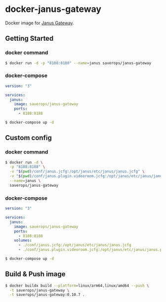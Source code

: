 # docker-janus-gateway

Docker image for [Janus Gateway](https://github.com/meetecho/janus-gateway).

## Getting Started

### docker command

```bash
$ docker run -d -p "8188:8188" --name=janus saverops/janus-gateway
```

### docker-compose

```yaml
version: "3"

services:
  janus:
    image: saverops/janus-gateway
    ports:
      - 8188:8188
```

```bash
$ docker-compose up -d
```

## Custom config

### docker command

```bash
$ docker run -d \
  -p "8188:8188" \
  -v "$(pwd)/conf/janus.jcfg:/opt/janus/etc/janus/janus.jcfg" \
  -v "$(pwd)/conf/janus.plugin.videoroom.jcfg:/opt/janus/etc/janus/janus.plugin.videoroom.jcfg" \
  --name=janus \
  saverops/janus-gateway
```

### docker-compose

```yaml
version: "3"

services:
  janus:
    image: saverops/janus-gateway
    ports:
      - 8188:8188
    volumes:
      - ./conf/janus.jcfg:/opt/janus/etc/janus/janus.jcfg
      - ./conf/janus.plugin.videoroom.jcfg:/opt/janus/etc/janus/janus.plugin.videoroom.jcfg
```

```bash
$ docker-compose up -d
```

## Build & Push image

```bash
$ docker buildx build --platform=linux/arm64,linux/amd64 --push \
  -t saverops/janus-gateway \
  -t saverops/janus-gateway:0.10.7 .
```
